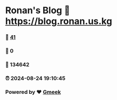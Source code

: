 # Ronan's Blog :link: https://blog.ronan.us.kg 
### :page_facing_up: [41](https://blog.ronan.us.kg/tag.html) 
### :speech_balloon: 0 
### :hibiscus: 134642 
### :alarm_clock: 2024-08-24 19:10:45 
### Powered by :heart: [Gmeek](https://github.com/Meekdai/Gmeek)
